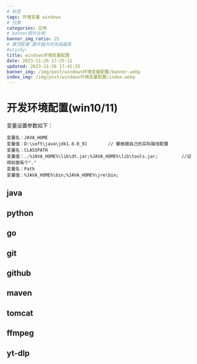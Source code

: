 ```yaml
---
# 标签
tags: 环境变量 windows
# 分类
categories: 应用
# banner图片比例
banner_img_ratio: 25
# 置顶配置 数字越大优先级越高
#sticky: 
title: windows环境变量配置
date: 2023-11-26 17:25:11
updated: 2023-11-26 17:41:25
banner_img: /img/post/windows环境变量配置/banner.webp
index_img: /img/post/windows环境变量配置/index.webp
---
```


# 开发环境配置(win10/11)

变量设置参数如下：

```shell
变量名：JAVA_HOME
变量值：D:\soft\java\jdk1.8.0_91        // 要根据自己的实际路径配置
变量名：CLASSPATH
变量值：.;%JAVA_HOME%\lib\dt.jar;%JAVA_HOME%\lib\tools.jar;         //记得前面有个"."
变量名：Path
变量值：%JAVA_HOME%\bin;%JAVA_HOME%\jre\bin;
```

## java 

## python

## go

## git

## github

## maven

## tomcat

## ffmpeg

## yt-dlp

